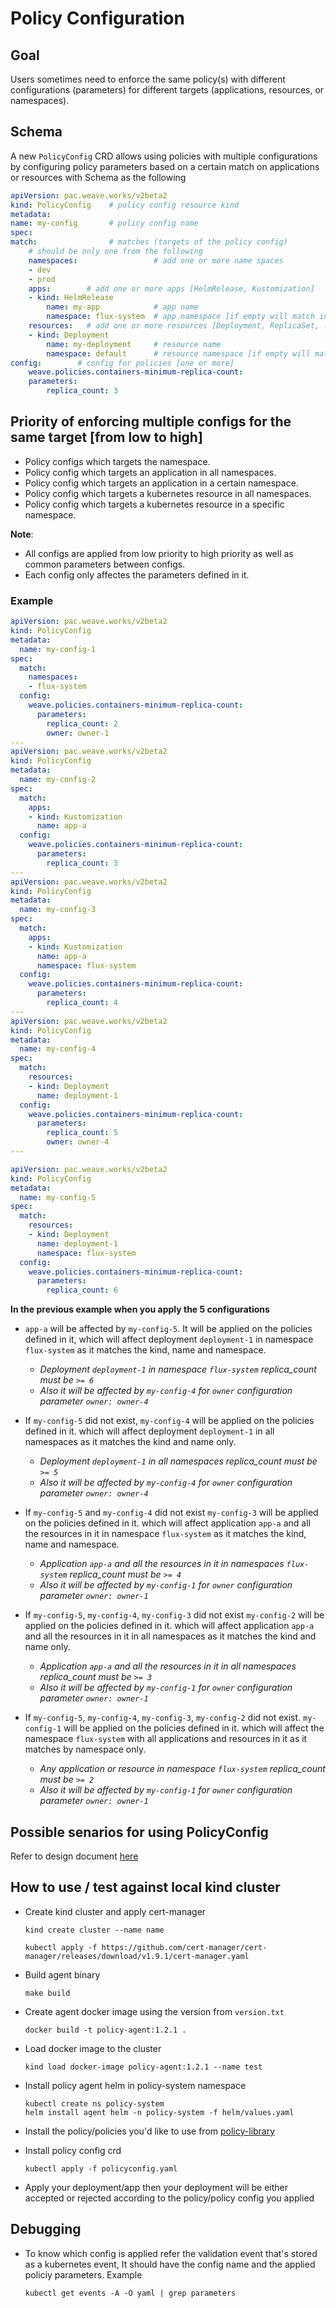 # Policy Configuration

## Goal

Users sometimes need to enforce the same policy(s) with different configurations (parameters) for different targets (applications, resources, or namespaces).

## Schema

A new `PolicyConfig` CRD allows using policies with multiple configurations by configuring policy parameters based on a certain match on applications or resources with Schema as the following
 
```yaml
apiVersion: pac.weave.works/v2beta2 
kind: PolicyConfig    # policy config resource kind 
metadata:       
name: my-config       # policy config name
spec:
match:                # matches (targets of the policy config)
    # should be only one from the following
    namespaces:                 # add one or more name spaces
    - dev
    - prod
    apps:        # add one or more apps [HelmRelease, Kustomization]
    - kind: HelmRelease
        name: my-app            # app name
        namespace: flux-system  # app namespace [if empty will match in any namespace]
    resources:   # add one or more resources [Deployment, ReplicaSet, ..]
    - kind: Deployment          
        name: my-deployment     # resource name
        namespace: default      # resource namespace [if empty will match in any namespace]
config:        # config for policies [one or more]
    weave.policies.containers-minimum-replica-count:   
    parameters:
        replica_count: 3
```

## Priority of enforcing multiple configs for the same target [from low to high]

- Policy configs which targets the namespace.
- Policy config which targets an application in all namespaces.
- Policy config which targets an application in a certain namespace.
- Policy config which targets a kubernetes resource in all namespaces.
- Policy config which targets a kubernetes resource in a specific namespace.

**Note**: 
- All configs are applied from low priority to high priority as well as common parameters between configs.
- Each config only affectes the parameters defined in it.

### Example

```yaml
apiVersion: pac.weave.works/v2beta2
kind: PolicyConfig
metadata:
  name: my-config-1
spec:
  match:
    namespaces:
    - flux-system
  config:
    weave.policies.containers-minimum-replica-count:
      parameters:
        replica_count: 2
        owner: owner-1
---
apiVersion: pac.weave.works/v2beta2
kind: PolicyConfig
metadata:
  name: my-config-2
spec:
  match:
    apps:
    - kind: Kustomization
      name: app-a
  config:
    weave.policies.containers-minimum-replica-count:
      parameters:
        replica_count: 3
---
apiVersion: pac.weave.works/v2beta2
kind: PolicyConfig
metadata:
  name: my-config-3
spec:
  match:
    apps:
    - kind: Kustomization
      name: app-a
      namespace: flux-system
  config:
    weave.policies.containers-minimum-replica-count:
      parameters:
        replica_count: 4
---
apiVersion: pac.weave.works/v2beta2
kind: PolicyConfig
metadata:
  name: my-config-4
spec:
  match:
    resources:
    - kind: Deployment
      name: deployment-1
  config:
    weave.policies.containers-minimum-replica-count:
      parameters:
        replica_count: 5
        owner: owner-4
---

apiVersion: pac.weave.works/v2beta2
kind: PolicyConfig
metadata:
  name: my-config-5
spec:
  match:
    resources:
    - kind: Deployment
      name: deployment-1
      namespace: flux-system
  config:
    weave.policies.containers-minimum-replica-count:
      parameters:
        replica_count: 6
```

**In the previous example when you apply the 5 configurations**

- `app-a` will be affected by `my-config-5`. It will be applied on the policies defined in it, which will affect deployment `deployment-1` in namespace `flux-system` as it matches the kind, name and namespace.

  - <em>Deployment `deployment-1` in namespace `flux-system` replica_count must be `>= 6`</em>
  - <em>Also it will be affected by `my-config-4` for `owner` configuration parameter `owner: owner-4`</em>

- If `my-config-5` did not exist, `my-config-4` will be applied on the policies defined in it. which will affect deployment `deployment-1` in all namespaces as it matches the kind and name only.

  - <em>Deployment `deployment-1` in all namespaces replica_count must be `>= 5`</em>
  - <em>Also it will be affected by `my-config-4` for `owner` configuration parameter `owner: owner-4`</em>

- If `my-config-5` and `my-config-4` did not exist `my-config-3` will be applied on the policies defined in it. which will affect application `app-a` and all the resources in it in namespace `flux-system` as it matches the kind, name and namespace.

  - <em>Application `app-a` and all the resources in it in namespaces `flux-system` replica_count must be `>= 4`</em>
  - <em>Also it will be affected by `my-config-1` for `owner` configuration parameter `owner: owner-1`</em>

- If `my-config-5`, `my-config-4`, `my-config-3` did not exist `my-config-2` will be applied on the policies defined in it. which will affect application `app-a` and all the resources in it in all namespaces as it matches the kind and name only.

  - <em>Application `app-a` and all the resources in it in all namespaces replica_count must be `>= 3`</em>
  - <em>Also it will be affected by `my-config-1` for `owner` configuration parameter `owner: owner-1`</em>

- If `my-config-5`, `my-config-4`, `my-config-3`, `my-config-2` did not exist. `my-config-1` will be applied on the policies defined in it. which will affect the namespace `flux-system` with all applications and resources in it as it matches by namespace only.

  - <em>Any application or resource in namespace `flux-system` replica_count must be `>= 2`</em>
  - <em>Also it will be affected by `my-config-1` for `owner` configuration parameter `owner: owner-1`</em>


## Possible senarios for using PolicyConfig

Refer to design document [here](https://www.notion.so/weaveworks/Policy-Configuration-4864364188664656ba41f62ecb31945c#52cab387b78448c7a723f6fe449050a8)

## How to use / test against local kind cluster

- Create kind cluster and apply cert-manager

    ```
    kind create cluster --name name

    kubectl apply -f https://github.com/cert-manager/cert-manager/releases/download/v1.9.1/cert-manager.yaml
    ```

- Build agent binary

    ```
    make build
    ```

- Create agent docker image using the version from `version.txt`

    ```
    docker build -t policy-agent:1.2.1 .
    ```

- Load docker image to the cluster

    ```
    kind load docker-image policy-agent:1.2.1 --name test
    ```

- Install policy agent helm in policy-system namespace

    ```
    kubectl create ns policy-system
    helm install agent helm -n policy-system -f helm/values.yaml
    ```

- Install the policy/policies you'd like to use from [policy-library](https://github.com/weaveworks/policy-library)

- Install policy config crd

    ```
    kubectl apply -f policyconfig.yaml
    ```

- Apply your deployment/app then your deployment will be either accepted or rejected according to the policy/policy config you applied

## Debugging

- To know which config is applied refer the validation event that's stored as a kubernetes event, It should have the config name and the applied policiy parameters. Example

    ```
    kubectl get events -A -O yaml | grep parameters
    ```